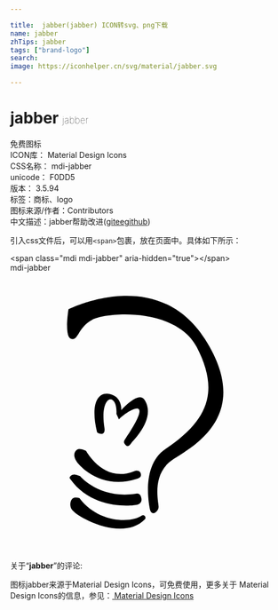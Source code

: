 ```yaml
---

title:  jabber(jabber) ICON转svg、png下载
name: jabber
zhTips: jabber
tags: ["brand-logo"]
search: 
image: https://iconhelper.cn/svg/material/jabber.svg

---
```


# jabber  <small style="font-size: 60%;font-weight: 100">jabber</small>


<div class="detail-page">
<p>
<span><span class="badge-success badge">免费图标</span> </span>
<br/>
<span>
ICON库：
<span class="badge-secondary badge">Material Design Icons</span> 
</span>
<br/>
<span>
CSS名称：
<span class="badge-secondary badge">mdi-jabber</span> 
</span>
<br/>
<span>
unicode：
<span class="badge-secondary badge">F0DD5</span> 
<copy-btn content='F0DD5' btn-title=""></copy-btn>
<copy-btn :content='String.fromCodePoint(parseInt("F0DD5", 16))' btn-title="复制U"></copy-btn>
</span>
<br/>
<span>
版本：
<span class="badge-secondary badge">3.5.94</span> 
</span><br/><span>标签：<span class="badge-light badge"><router-link to="/tags/brand-logo.html">商标、logo</router-link></span></span>
<br/>
<span>图标来源/作者：<span class="badge-light badge">Contributors</span></span> 
<br/>
<span class="zh-detail">中文描述：<span class="badge-primary badge">jabber</span><span class="help-link"><span>帮助改进</span>(<a href="https://gitee.com/liuwave/icon-helper/edit/master/json/material/jabber.json" target="_blank" rel="noopener noreferrer">gitee</a><a href="https://github.com/liuwave/icon-helper/edit/master/json/material/jabber.json" target="_blank" rel="noopener noreferrer">github</a></span>)</span><br/>
</p>
</div>
<div class="alert alert-dark">
  <i class="mdi mdi-jabber mdi-48px"></i>
  <i class="mdi mdi-jabber mdi-36px"></i>
  <i class="mdi mdi-jabber mdi-24px"></i>
  <i class="mdi mdi-jabber mdi-18px"></i>
</div>
<div>
  <p>引入css文件后，可以用<code>&lt;span&gt;</code>包裹，放在页面中。具体如下所示：    
  </p>
  <div class="alert alert-primary" style="font-size: 14px">
    &lt;span class="mdi mdi-jabber" aria-hidden="true"&gt;&lt;/span&gt;
    <copy-btn content='<span class="mdi mdi-jabber" aria-hidden="true"></span>'></copy-btn>
  </div>
  <div class="alert alert-secondary">
    <i class="mdi mdi-jabber"
    style="font-size: 24px"
    aria-hidden="true"></i> mdi-jabber
    <copy-btn content="mdi-jabber" btn-title="复制图标名称"></copy-btn>
  </div>
</div>
<div id="svg" class="svg-wrap">
<svg xmlns="http://www.w3.org/2000/svg" viewBox="0 0 24 24"><path d="M5.23,5.72C4.61,5.55 5,3.19 5,3.17C5,3.19 12.58,-0.71 16.7,5.73C20.8,12.15 15.86,14.86 13.97,16.06C12.08,17.27 12.73,19.72 12.73,20.13C12.73,20.53 12.16,20.97 12,20.41C11.88,19.84 11.25,16.55 13.33,15.16C17.13,12.61 17.9,10.1 16,6.42C14.2,3 8.28,3.41 7.03,4.08C5.78,4.75 5.86,5.89 5.23,5.72M9.33,12.63L9.11,12.16C9.23,10.28 7.63,10.39 8.08,13.33C8.21,14.16 7.47,13.8 7.45,13.73C6.89,11.44 7.42,10.22 8.55,10.45C9.62,10.68 9.53,11.83 9.53,11.83C9.56,11.78 11,10.17 11.5,10.92C12.58,12.5 10.53,14.47 10.41,14.63C10.28,14.78 10.14,15.05 9.92,14.84C9.7,14.64 9.72,14.5 9.89,14.27C12.77,10 9.59,12.22 9.33,12.63M6.5,15.33V15.31C6.5,15.31 8,18.13 10.61,17.08C11,16.92 11.17,17.14 11.2,17.27C11.27,17.53 11.13,17.64 10.86,17.73C7.86,18.72 5.89,16.63 5.63,16.13C5.39,15.68 5.5,15.38 5.75,15.22C6,15.06 6.5,15.33 6.5,15.33M6,17.5C6,17.5 7.67,19.5 10.8,19C11.09,18.94 11.2,19.13 11.25,19.38C11.3,19.63 11.22,19.84 10.92,19.94C10.63,20.03 7.08,20.5 5.13,17.72C5,17.56 5.3,17.36 5.47,17.36C5.64,17.36 6.03,17.5 6,17.5M5.95,19.39C7.53,21.5 10.33,21.55 11.28,20.88C11.5,20.73 11.7,21.05 11.56,21.19C9.64,23.16 5.67,21 5.27,20.33C5.09,20.05 5.13,19.66 5.31,19.45C5.5,19.25 5.93,19.38 5.95,19.39Z" /></svg>
</div>
<detail full-name='mdi-jabber'></detail>
<div class="icon-detail__container">
<p>关于“<b>jabber</b>”的评论:</p>
</div>
<Vssue title="关于“jabber”的评论" />    
<div><p>图标jabber来源于Material Design Icons，可免费使用，更多关于 Material Design Icons的信息，参见：<a target="_blank" href="https://iconhelper.cn/material.html"> Material Design Icons</a>
</p></div>
